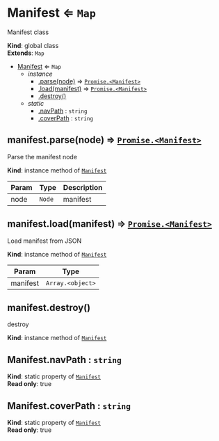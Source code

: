 <a name="Manifest"></a>

# Manifest ⇐ <code>Map</code>
Manifest class

**Kind**: global class  
**Extends**: <code>Map</code>  

* [Manifest](#Manifest) ⇐ <code>Map</code>
    * _instance_
        * [.parse(node)](#Manifest+parse) ⇒ [<code>Promise.&lt;Manifest&gt;</code>](#Manifest)
        * [.load(manifest)](#Manifest+load) ⇒ [<code>Promise.&lt;Manifest&gt;</code>](#Manifest)
        * [.destroy()](#Manifest+destroy)
    * _static_
        * [.navPath](#Manifest.navPath) : <code>string</code>
        * [.coverPath](#Manifest.coverPath) : <code>string</code>

<a name="Manifest+parse"></a>

## manifest.parse(node) ⇒ [<code>Promise.&lt;Manifest&gt;</code>](#Manifest)
Parse the manifest node

**Kind**: instance method of [<code>Manifest</code>](#Manifest)  

| Param | Type | Description |
| --- | --- | --- |
| node | <code>Node</code> | manifest |

<a name="Manifest+load"></a>

## manifest.load(manifest) ⇒ [<code>Promise.&lt;Manifest&gt;</code>](#Manifest)
Load manifest from JSON

**Kind**: instance method of [<code>Manifest</code>](#Manifest)  

| Param | Type |
| --- | --- |
| manifest | <code>Array.&lt;object&gt;</code> | 

<a name="Manifest+destroy"></a>

## manifest.destroy()
destroy

**Kind**: instance method of [<code>Manifest</code>](#Manifest)  
<a name="Manifest.navPath"></a>

## Manifest.navPath : <code>string</code>
**Kind**: static property of [<code>Manifest</code>](#Manifest)  
**Read only**: true  
<a name="Manifest.coverPath"></a>

## Manifest.coverPath : <code>string</code>
**Kind**: static property of [<code>Manifest</code>](#Manifest)  
**Read only**: true  
